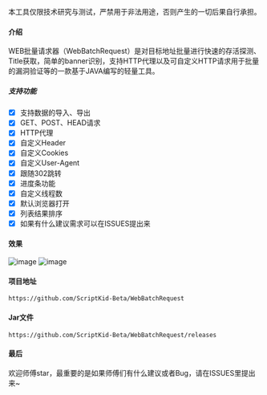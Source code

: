 本工具仅限技术研究与测试，严禁用于非法用途，否则产生的一切后果自行承担。
#### 介绍

WEB批量请求器（WebBatchRequest）是对目标地址批量进行快速的存活探测、Title获取，简单的banner识别，支持HTTP代理以及可自定义HTTP请求用于批量的漏洞验证等的一款基于JAVA编写的轻量工具。

##### 支持功能

- [x] 支持数据的导入、导出
- [x] GET、POST、HEAD请求
- [x] HTTP代理
- [x] 自定义Header
- [x] 自定义Cookies
- [x] 自定义User-Agent
- [x] 跟随302跳转
- [x] 进度条功能
- [x] 自定义线程数
- [x] 默认浏览器打开
- [x] 列表结果排序
- [x] 如果有什么建议需求可以在ISSUES提出来

#### 效果
![image](https://user-images.githubusercontent.com/62375108/122643486-9f901a00-d142-11eb-8cf3-cd735e8a36be.png)
![image](https://user-images.githubusercontent.com/62375108/122643506-ba628e80-d142-11eb-9315-9efc8445d203.png)

#### 项目地址

```
https://github.com/ScriptKid-Beta/WebBatchRequest
```
#### Jar文件
```
https://github.com/ScriptKid-Beta/WebBatchRequest/releases
```
#### 最后

欢迎师傅star，最重要的是如果师傅们有什么建议或者Bug，请在ISSUES里提出来~
